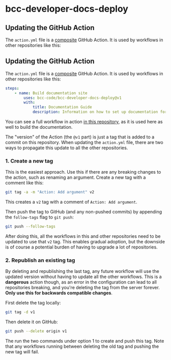 # bcc-developer-docs-deploy

## Updating the GitHub Action

The `action.yml` file is a [composite](https://docs.github.com/en/actions/creating-actions/creating-a-composite-action) GitHub Action. It is used by workflows in other repositories like this:

## Updating the GitHub Action

The `action.yml` file is a [composite](https://docs.github.com/en/actions/creating-actions/creating-a-composite-action) GitHub Action. It is used by workflows in other repositories like this:

```yml
steps:
    - name: Build documentation site
        uses: bcc-code/bcc-developer-docs-deploy@v1
        with:
            title: Documentation Guide
            description: Information on how to set up documentation for BCC projects
```

You can see a full workflow in action [in this repository](./.github/workflows/build-and-deploy-documentation.yml), as it is used here as well to build the documentation.

The "version" of the Action (the `@v1` part) is just a tag that is added to a commit on this repository. When updating the `action.yml` file, there are two ways to propagate this update to all the other repositories.

### 1. Create a new tag

This is the easiest approach. Use this if there are any breaking changes to the action, such as renaming an argument. Create a new tag with a comment like this:

```sh
git tag -a -m "Action: Add argument" v2
```

This creates a `v2` tag with a comment of `Action: Add argument`.

Then push the tag to GitHub (and any non-pushed commits) by appending the `follow-tags` flag to `git push`:

```sh
git push --follow-tags
```

After doing this, all the workflows in this and other repositories need to be updated to use that `v2` tag. This enables gradual adoption, but the downside is of course a potential burden of having to upgrade a lot of repositories.

### 2. Republish an existing tag

By deleting and republishing the last tag, any future workflow will use the updated version without having to update all the other workflows. This is a **dangerous** action though, as an error in the configuration can lead to all repositories breaking, and you're deleting the tag from the server forever. **Only use this for backwards compatible changes**.

First delete the tag locally:

```sh
git tag -d v1
```

Then delete it on GitHub:

```sh
git push --delete origin v1
```

The run the two commands under option 1 to create and push this tag. Note that any workflows running between deleting the old tag and pushing the new tag will fail.
